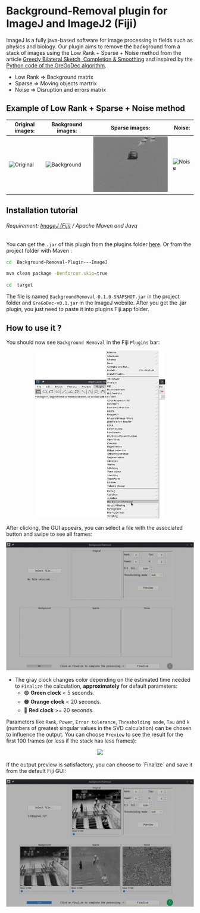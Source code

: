 

# Background-Removal plugin for ImageJ and ImageJ2 (Fiji) 
ImageJ is a fully java-based software for image processing in fields such as physics and biology. Our plugin aims to remove the background from a stack of images using the Low Rank + Sparse + Noise method from the article [Greedy Bilateral Sketch, Completion & Smoothing](https://proceedings.mlr.press/v31/zhou13b.html) and inspired by the [Python code of the GreGoDec algorithm](https://github.com/FattaccioliLab/Codes/tree/master/LowRankSparseNoiseDecomposition-GoDec).
* Low Rank => Background matrix
* Sparse => Moving objects martrix
* Noise => Disruption and errors matrix

## Example of Low Rank + Sparse + Noise method
**Original images:** | **Background images:** | **Sparse images:** | **Noise:**
--- | --- | --- | ---
![Original](/samples/gifs/1-Original.gif) | ![Background](/samples/gifs/2-Background.gif) | ![Sparse](/samples/gifs/3-Sparse.gif) | ![Noise](/samples/gifs/4-Noise_1.gif)

## Installation tutorial
###### Requirement:  [ImageJ (Fiji)](https://imagej.net/software/fiji/downloads) / Apache Maven and Java
You can get the `.jar` of this plugin from the plugins folder [here](https://sites.imagej.net/FattaccioliLab/). 
Or from the project folder with Maven :
```bash
cd  Background-Removal-Plugin---ImageJ
```
```bash
mvn clean package -Denforcer.skip=true
```
```bash
cd  target
```
The file is named `BackgroundRemoval-0.1.0-SNAPSHOT.jar` in the project folder and `GreGoDec-v0.1.jar` in the ImageJ website. After you get the .jar plugin, you just need to paste it into plugins Fiji.app folder.

## How to use it ?
You should now see `Background Removal` in the Fiji `Plugins` bar:  
<p align="center">
	<img src="/samples/gifs/ImageJ_1.png" width="350" height="450">  
</p>  
After clicking, the GUI appears, you can select a file with the associated button and swipe to see all frames:   
<p align="center">
  <img src="/samples/gifs/select_file.gif">
</p>  

* The gray clock changes color depending on the estimated time needed to `Finalize` the calculation, **approximately** for default parameters:
	*  🟢 **Green clock** < 5 seconds.
	*  🟠 **Orange clock** < 20 seconds.
	*  🔴 **Red clock** >= 20 seconds.  

Parameters like `Rank`, `Power`, `Error tolerance`, `Thresholding mode`, `Tau` and `k` (numbers of greatest singular values in the SVD calculation)  can be chosen to influence the output. You can choose `Preview` to see the result for the first 100 frames (or less if the stack has less frames):
<p align="center">
  <img src="/samples/gifs/Preview.gif">
</p>    
If the output preview is satisfactory, you can choose to `Finalize` and save it from the default Fiji GUI:
<p align="center">
  <img src="/samples/gifs/Finalize.gif">
</p>     

